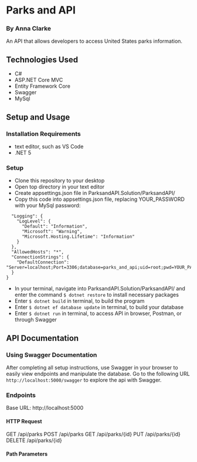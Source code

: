 # Parks and API

### By Anna Clarke

An API that allows developers to access United States parks information.

## Technologies Used
* C#
* ASP.NET Core MVC
* Entity Framework Core
* Swagger
* MySql

## Setup and Usage

### Installation Requirements
* text editor, such as VS Code
* .NET 5

### Setup
* Clone this repository to your desktop
* Open top directory in your text editor
* Create appsettings.json file in ParksandAPI.Solution/ParksandAPI/
* Copy this code into appsettings.json file, replacing YOUR_PASSWORD with your MySql password:  
```{
  "Logging": {
    "LogLevel": {
      "Default": "Information",
      "Microsoft": "Warning",
      "Microsoft.Hosting.Lifetime": "Information"
    }
  },
  "AllowedHosts": "*",
  "ConnectionStrings": {
    "DefaultConnection": "Server=localhost;Port=3306;database=parks_and_api;uid=root;pwd=YOUR_PASSWORD;"
  }
}
```
* In your terminal, navigate into ParksandAPI.Solution/ParksandAPI/ and enter the command `$ dotnet restore` to install necessary packages
* Enter `$ dotnet build` in terminal, to build the program
* Enter `$ dotnet ef database update` in terminal, to build your database
* Enter `$ dotnet run` in terminal, to access API in browser, Postman, or through Swagger

## API Documentation

### Using Swagger Documentation

After completing all setup instructions, use Swagger in your browser to easily view endpoints and manipulate the database. Go to the following URL `http://localhost:5000/swagger` to explore the api with Swagger.

### Endpoints

Base URL: http://localhost:5000

#### HTTP Request

GET /api/parks
POST /api/parks
GET /api/parks/{id}
PUT /api/parks/{id}
DELETE /api/parks/{id}

#### Path Parameters

